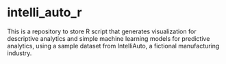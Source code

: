 # intelli_auto_r
This is a repository to store R script that generates visualization for descriptive analytics and simple machine learning models for predictive analytics, using a sample dataset from IntelliAuto, a fictional manufacturing industry.
